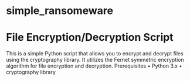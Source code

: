 # simple_ransomeware 
# File Encryption/Decryption Script
This is a simple Python script that allows you to encrypt and decrypt files using the cryptography library. It utilizes the Fernet symmetric encryption algorithm for file encryption and decryption.
Prerequisites
•	Python 3.x
•	cryptography library

